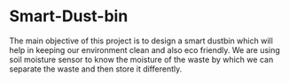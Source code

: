 # Smart-Dust-bin
The main objective of this project is to design a smart dustbin which will help in keeping our environment clean and also eco friendly. We are using soil moisture sensor to know the moisture of the waste by which we can separate the waste and  then store it differently.
